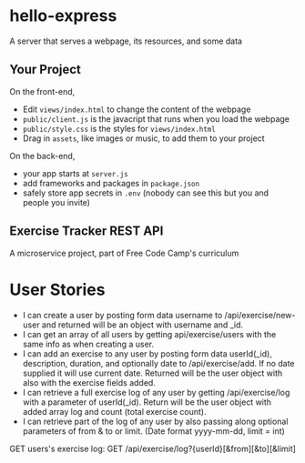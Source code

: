 # hello-express

A server that serves a webpage, its resources, and some data


## Your Project

On the front-end,

- Edit `views/index.html` to change the content of the webpage
- `public/client.js` is the javacript that runs when you load the webpage
- `public/style.css` is the styles for `views/index.html`
- Drag in `assets`, like images or music, to add them to your project

On the back-end,

- your app starts at `server.js`
- add frameworks and packages in `package.json`
- safely store app secrets in `.env` (nobody can see this but you and people you invite)

## Exercise Tracker REST API
A microservice project, part of Free Code Camp's curriculum
# User Stories
- I can create a user by posting form data username to /api/exercise/new-user and returned will be an object with username and _id.
- I can get an array of all users by getting api/exercise/users with the same info as when creating a user.
- I can add an exercise to any user by posting form data userId(_id), description, duration, and optionally date to /api/exercise/add. If no date supplied it will use current date. Returned will be the user object with also with the exercise fields added.
- I can retrieve a full exercise log of any user by getting /api/exercise/log with a parameter of userId(_id). Return will be the user object with added array log and count (total exercise count).
- I can retrieve part of the log of any user by also passing along optional parameters of from & to or limit. (Date format yyyy-mm-dd, limit = int)

GET users's exercise log: GET /api/exercise/log?{userId}[&from][&to][&limit]